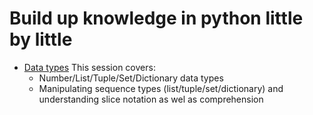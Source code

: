 # Build up knowledge in python little by little
- [Data types](./datatypes.ipynb)
This session covers:
  - Number/List/Tuple/Set/Dictionary data types
  - Manipulating sequence types (list/tuple/set/dictionary) and understanding slice notation as wel as comprehension
